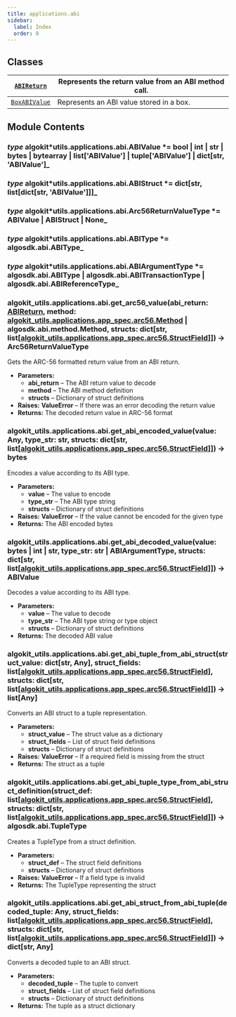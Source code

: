 ```yaml
---
title: applications.abi
sidebar:
  label: Index
  order: 0
---
```


## Classes

| [`ABIReturn`](ABIReturn.md#algokit_utils.applications.abi.ABIReturn)       | Represents the return value from an ABI method call. |
| -------------------------------------------------------------------------- | ---------------------------------------------------- |
| [`BoxABIValue`](BoxABIValue.md#algokit_utils.applications.abi.BoxABIValue) | Represents an ABI value stored in a box.             |

## Module Contents

### _type_ algokit*utils.applications.abi.ABIValue *= bool | int | str | bytes | bytearray | list['ABIValue'] | tuple['ABIValue'] | dict[str, 'ABIValue']\_

### _type_ algokit*utils.applications.abi.ABIStruct *= dict[str, list[dict[str, 'ABIValue']]]\_

### _type_ algokit*utils.applications.abi.Arc56ReturnValueType *= ABIValue | ABIStruct | None\_

### _type_ algokit*utils.applications.abi.ABIType *= algosdk.abi.ABIType\_

### _type_ algokit*utils.applications.abi.ABIArgumentType *= algosdk.abi.ABIType | algosdk.abi.ABITransactionType | algosdk.abi.ABIReferenceType\_

### algokit_utils.applications.abi.get_arc56_value(abi_return: [ABIReturn](ABIReturn.md#algokit_utils.applications.abi.ABIReturn), method: [algokit_utils.applications.app_spec.arc56.Method](/reference/algokit-utils-py/api/applications/app_spec/arc56/method/#algokit_utils.applications.app_spec.arc56.Method) | algosdk.abi.method.Method, structs: dict[str, list[[algokit_utils.applications.app_spec.arc56.StructField](/reference/algokit-utils-py/api/applications/app_spec/arc56/structfield/#algokit_utils.applications.app_spec.arc56.StructField)]]) → Arc56ReturnValueType

Gets the ARC-56 formatted return value from an ABI return.

- **Parameters:**
  - **abi_return** – The ABI return value to decode
  - **method** – The ABI method definition
  - **structs** – Dictionary of struct definitions
- **Raises:**
  **ValueError** – If there was an error decoding the return value
- **Returns:**
  The decoded return value in ARC-56 format

### algokit_utils.applications.abi.get_abi_encoded_value(value: Any, type_str: str, structs: dict[str, list[[algokit_utils.applications.app_spec.arc56.StructField](/reference/algokit-utils-py/api/applications/app_spec/arc56/structfield/#algokit_utils.applications.app_spec.arc56.StructField)]]) → bytes

Encodes a value according to its ABI type.

- **Parameters:**
  - **value** – The value to encode
  - **type_str** – The ABI type string
  - **structs** – Dictionary of struct definitions
- **Raises:**
  **ValueError** – If the value cannot be encoded for the given type
- **Returns:**
  The ABI encoded bytes

### algokit_utils.applications.abi.get_abi_decoded_value(value: bytes | int | str, type_str: str | ABIArgumentType, structs: dict[str, list[[algokit_utils.applications.app_spec.arc56.StructField](/reference/algokit-utils-py/api/applications/app_spec/arc56/structfield/#algokit_utils.applications.app_spec.arc56.StructField)]]) → ABIValue

Decodes a value according to its ABI type.

- **Parameters:**
  - **value** – The value to decode
  - **type_str** – The ABI type string or type object
  - **structs** – Dictionary of struct definitions
- **Returns:**
  The decoded ABI value

### algokit_utils.applications.abi.get_abi_tuple_from_abi_struct(struct_value: dict[str, Any], struct_fields: list[[algokit_utils.applications.app_spec.arc56.StructField](/reference/algokit-utils-py/api/applications/app_spec/arc56/structfield/#algokit_utils.applications.app_spec.arc56.StructField)], structs: dict[str, list[[algokit_utils.applications.app_spec.arc56.StructField](/reference/algokit-utils-py/api/applications/app_spec/arc56/structfield/#algokit_utils.applications.app_spec.arc56.StructField)]]) → list[Any]

Converts an ABI struct to a tuple representation.

- **Parameters:**
  - **struct_value** – The struct value as a dictionary
  - **struct_fields** – List of struct field definitions
  - **structs** – Dictionary of struct definitions
- **Raises:**
  **ValueError** – If a required field is missing from the struct
- **Returns:**
  The struct as a tuple

### algokit_utils.applications.abi.get_abi_tuple_type_from_abi_struct_definition(struct_def: list[[algokit_utils.applications.app_spec.arc56.StructField](/reference/algokit-utils-py/api/applications/app_spec/arc56/structfield/#algokit_utils.applications.app_spec.arc56.StructField)], structs: dict[str, list[[algokit_utils.applications.app_spec.arc56.StructField](/reference/algokit-utils-py/api/applications/app_spec/arc56/structfield/#algokit_utils.applications.app_spec.arc56.StructField)]]) → algosdk.abi.TupleType

Creates a TupleType from a struct definition.

- **Parameters:**
  - **struct_def** – The struct field definitions
  - **structs** – Dictionary of struct definitions
- **Raises:**
  **ValueError** – If a field type is invalid
- **Returns:**
  The TupleType representing the struct

### algokit_utils.applications.abi.get_abi_struct_from_abi_tuple(decoded_tuple: Any, struct_fields: list[[algokit_utils.applications.app_spec.arc56.StructField](/reference/algokit-utils-py/api/applications/app_spec/arc56/structfield/#algokit_utils.applications.app_spec.arc56.StructField)], structs: dict[str, list[[algokit_utils.applications.app_spec.arc56.StructField](/reference/algokit-utils-py/api/applications/app_spec/arc56/structfield/#algokit_utils.applications.app_spec.arc56.StructField)]]) → dict[str, Any]

Converts a decoded tuple to an ABI struct.

- **Parameters:**
  - **decoded_tuple** – The tuple to convert
  - **struct_fields** – List of struct field definitions
  - **structs** – Dictionary of struct definitions
- **Returns:**
  The tuple as a struct dictionary
